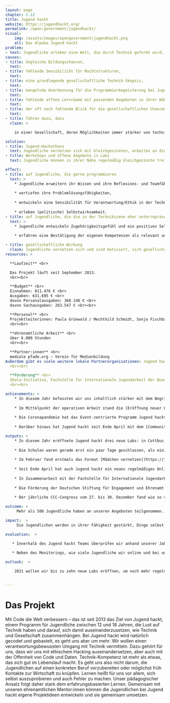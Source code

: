 ```yaml
---
layout: page
chapter: 2.12
title: Jugend hackt
website: https://jugendhackt.org/
permalink: /open-government/jugendhackt/
visual:
    img: /assets/images/opengovernment/jugendhackt.png
    alt: Das Alpaka Jugend hackt
problem:
- text: Jugendliche erleben eine Welt, die durch Technik geformt wird, die nur von einem kleinen Teil der Gesellschaft gemacht wird.
causes:
- title: Ungleiche Bildungschancen,
  text:
- title: fehlende Sensibilität für Machtstrukturen,
  text:
- title: eine grundlegende gesellschaftliche Technik-Skepsis,
  text:
- title: mangelnde Anerkennung für die Programmierbegeisterung bei Jugendlichen,
  text:
- title: fehlende offene Lernräume mit passenden Angeboten in ihrer Nähe sowie
  text:
- title: der oft noch fehlende Blick für die gesellschaftlichen Chancen der Digitalisierung
  text:
- title: führen dazu, dass
  claim: >

    in einer Gesellschaft, deren Möglichkeiten immer stärker von technischen Systemen geformt wird, ein Ungleichgewicht zugunsten der nicht repräsentativen Gruppe herrscht, die diese Systeme entwirft und produziert.

solution:
- title: Jugend-Hackathons
  text: Jugendliche vernetzen sich mit Gleichgesinnten, arbeiten an digitalen Projekten und setzen sich gleichzeitig mit deren gesellschaftlichen und ethischen Implikationen auseinander.
- title: Workshops und offene Angebote in Labs
  text: Jugendliche können in ihrer Nähe regelmäßig Gleichgesinnte treffen, neue Fähigkeiten erlernen und ausprobieren und gemeinsam an eigenen Projekten arbeiten.

effect:
- title: auf Jugendliche, die gerne programmieren
  text: >
    * Jugendliche erweitern ihr Wissen und ihre Reflexions- und Teamfähigkeit,
     
    * vertiefen ihre Problemlösungsfähigkeiten,
    
    * entwickeln eine Sensibilität für Verantwortung/Ethik in der Technik und
    
    * erleben (politische) Selbstwirksamkeit.
- title: auf Jugendliche, die die in der Technikszene eher unterrepräsentiert sind
  text: >
    * Jugendliche entwickeln Zugehörigkeitsgefühl und ein positives Selbstbild,
    
    * erfahren eine Bestätigung der eigenen Kompetenzen als relevant und erleben ein Umfeld, das sie gleichberechtigt akzeptiert.

- title: gesellschaftliche Wirkung
  claim: Jugendliche vernetzen sich und sind motiviert, sich gesellschaftlich zu engagieren. Es entsteht mehr Beteiligung in Form von digitalem Ehrenamt sowie eine breitere Reflexion über ethische Fragen der Digitalisierung.
resources: >

  **Laufzeit** <br>

  Das Projekt läuft seit September 2013.
  <br><br>

  **Budget** <br>
  Einnahmen: 811.476 € <br>
  Ausgaben: 631.695 € <br>
  davon Personalausgaben: 368.148 € <br>
  davon Sachausgaben: 263.547 € <br><br>

  **Personal** <br>
  Projektleiterinnen: Paula Grünwald / Mechthild Schmidt, Sonja Fischbauer | Projektmanagerin: Saadya Windauer / Nina Schröter | Community Manager: Philip Steffan | Lab-Koordinator:innen: Eva Holzheimer / Simon Willmann, Tomas Novy | studentische Mitarbeiter:innen:  Cin Pietschmann, Leonard Wolf | Bundesfreiwilligendienstleistender: Jakob Schiek
  <br><br>
 
  **ehrenamtliche Arbeit** <br>
  über 6.000 Stunden
  <br><br>

  **Partner:innen** <br>
  mediale pfade.org – Verein für Medienbildung
Außerdem gibt es viele weitere lokale Partnerorganisationen: Jugend hackt hat ein großes Netzwerk, mit dem wir gemeinsam vor Ort in verschiedenen Städten das Programm umsetzen.
  <br><br>

  **Förderung** <br>
  SKala-Initiative, Fachstelle für Internationale Jugendarbeit der Bundesrepublik Deutschland, Deutsche Bahn Stiftung, Deutsche Stiftung für Ehrenamt und Engagement, Arnfried und Hannelore Meyer-Stiftung, Goethe-Institut, Sponsorings und Spenden von Unternehmen sowie Spenden von Privatpersonen
  <br><br>

achievements: >
    * In diesem Jahr befassten wir uns inhaltlich stärker mit dem Begriff und den Strukturen von [Identität](https://jugendhackt.org/blog/wir-starten-mit-einem-besonderen-jugend-hackt-ins-jahr-2020/). Wir leben in einer Zeit, in der die eigene Identität stärker denn je von uns selbst interpretiert werden kann – aber auch muss. Binäre Geschlechterkonstruktionen weichen der Erkenntnis, dass dazwischen noch ganz viel Raum für andere Interpretationen ist. 
    
    * Im Mittelpunkt der operativen Arbeit stand die [Eröffnung neuer Labs](https://jugendhackt.org/labs/), um Angebote für Jugendliche zu schaffen. Jugend hackt hat den Winter für zwei Events an neuen Standorten genutzt: Im Februar fand erstmals das Format Mädchen vernetzen statt. Anfang März ist Jugend hackt mit dem ersten Event in München auch endlich in Bayern angekommen.
    
    * Die Coronapandemie hat das Event-zentrierte Programm Jugend hackt sehr stark beschäftigt. Alle vor-Ort-Formate mussten in digitale Formate umgewandelt werden. Dieser Prozess beschäftigte uns durchgängig.
    
    * Darüber hinaus hat Jugend hackt seit Ende April mit dem [Community Talk](https://jugendhackt.org/blog/community-talk-julia-offene-daten/) ein neues regelmäßiges Online-Format. Außerdem beschäftigte sich das Projektteam mit der Stärkung der Rolle der Mentor:innen und der Governance-Struktur des Städte-Netzwerks. Das große Berlin-Event musste leider ausfallen.

outputs: >
    * In diesem Jahr eröffnete Jugend hackt drei neue Labs: in Cottbus, Heilbronn und Heidelberg. Zusammen mit den 2019 gestarteten Pilot-Labs in Fürstenberg und Ulm gibt es damit an fünf deutschen Orten ein regelmäßiges Angebot von Jugend hackt mit Workshops, Vorträgen und offenen Nachmittagen.
    
    * Die Schulen waren gerade erst ein paar Tage geschlossen, als einige Teilnehmer:innen von Jugend hackt in der Online-Community einen Plan aushecken: Der erste Jugend hackt Online-Hackathon. Nur einen Tag später stand das Konzept und ein Ablaufplan. So fand vom 19. bis 22. März der erste und am spontansten organisierte Hackathon der ganzen Jugend hackt-Geschichte statt. An knapp vier Tagen haben 13 Teilnehmer:innen an drei Projektideen gearbeitet und erste Prototypen entwickelt.
    
    * Im Februar fand erstmals das Format [Mädchen vernetzen](https://jugendhackt.org/event-rueckblick/maedchen-vernetzen-2020/) statt. 17 Teilnehmerinnen arbeiteten im Forschungszentrum Jülich - unterstützt vom weiblichen Orga- und Mentorinnen-Team - an fünf Projekten. Anfang März ist Jugend hackt mit dem [ersten Event in München](https://jugendhackt.org/event-rueckblick/muenchen-2020/) auch endlich in Bayern angekommen. Dort beschäftigten sich 41 Teilnehmer:innen vor allem mit Offenen Daten aus Museen und Archiven. Bei Jugend hackt findet weiterhin alles „remote“ anstelle vor Ort statt: Die Jugend hackt Labs haben ihre Workshops in Videokonferenzen verlegt. Statt Events gibt es vom Team aus Berlin seit April regelmäßige Livestreams: Mentor:innen sprechen über ihre Themengebiete und Jugendliche stellen ihre Projekte vor. Im September richtete Jugend hackt zwei Wochenend-Hackathons für Jugendliche aus, organisiert von den Teams in Halle und Hamburg. Darüber hinaus fanden Workshops für [virtuelle Escape-Rooms](https://jugendhackt.org/lab/ulm/), [Coding in Minecraft](https://jugendhackt.org/lab/cottbus/) und [Spieleprogrammierung](https://jugendhackt.org/lab/fuerstenberg/) statt. Insgesamt fanden 7 Hackathons in Deutschland und 1 Hackathon in Österreich statt. In den Labs gab es 52 Workshopangebote. 
    
    * Seit Ende April hat auch Jugend hackt ein neues regelmäßiges Online-Format: Im Community-Talk steht alle drei Wochen eine Person aus der Community mit ihrem Thema im Mittelpunkt, die Themen reichen von Offene Daten im Gesundheitssystem, Informatikstudium, generative Kunst mit Code bis zu Diversity. In diesem Jahr gab es 11 Live Talks. 
    
    * In Zusammenarbeit mit der Fachstelle für Internationale Jugendarbeit der Bundesrepublik Deutschland (IJAB), gefördert vom Bundesfamilienministerium, haben wir am 6. Dezember einen [Ideathon](https://jugendhackt.org/blog/jugendverstarker-ideathon-2/) mit Jugendlichen für das Projekt [Jugendverstärker](https://jugendhackt.org/blog/jugendverstaerker-info-1/) umgesetzt, bei dem es um die Frage ging, inwieweit KI-basierte Tools dabei helfen können, Themen von Jugendlichen zu verstärken, sichtbarer zu machen und in die Gesellschaft zu tragen. 
    
    * Die Förderung der Deutschen Stiftung für Engagement und Ehrenamt ermöglichte uns, [drei Schulungsvideos](https://jugendhackt.org/mentoring/nuetzliche-ressourcen/) für interessierte Mentorinnen und Mentoren zu drehen. Damit können wir unsere Bemühungen intensivieren, neue Mentor:innen für ehrenamtliches Engagement zu gewinnen und bestehende weiter fortzubilden.
    
    * Der jährliche CCC-Congress vom 27. bis 30. Dezember fand wie so vieles dieses Jahr virtuell statt – unter dem Titel rC3. Auch die WikiPaka-WG, seit einigen Jahren Ort und Bühne der Communities von OKF DE, Wikimedia und weiteren Freund:innen der Offenheit, wurde zum Stream und liebevoll virtuell gestaltet und eingerichtet.

outcome: >
     Mehr als 500 Jugendliche haben an unseren Angeboten teilgenommen. Auf den Events haben die Jugendlichen 45 Projekte konzipiert und selbst umgesetzt. Die Lab-Angebote werden gut angenommen, Jugendliche nehmen regelmäßig teil und kommen immer wieder. Wir haben es geschafft, eine dauerhafte Online-Community für Jugendliche aufzubauen, in der lebhaft und angeregt diskutiert wird. Die Jugendlichen erfahren Selbstwirksamkeit und übernehmen aktive Rollen im Programm als Mentor:innen auf Events, als Vortragende und Workshopleiter:innen in den Labs und online, als Co-Organisator:innen eines Remote-Events, als Moderator:in im Community Talk oder indem sie ihre Themen in der Online-Community einbringen.

impact:  >
     Die Jugendlichen werden in ihrer Fähigkeit gestärkt, Dinge selbst zu gestalten und ihr technisches Knowhow mit gesellschaftspolitischem Gestaltungswillen zu verknüpfen. Dabei können sie ihr Selbst- und Weltbild weiterentwickeln und diese neuen Perspektiven in ihren Alltag übertragen. Dies wirkt sich auf ihre Interaktion sowohl mit Gleichaltrigen als auch mit Erwachsenen aus. Langfristig wirken diese Erfahrungen und Erkenntnisse der Politikverdrossenheit entgegen und führen zu einer reflektierteren und gleichzeitig positiveren Diskussion um unsere digitalen Möglichkeiten. Es entstehen Anstöße und Motivation zur Mitgestaltung des eigenen Umfelds und damit letztlich unserer Gesellschaft.

evaluation:  >

   * Innerhalb des Jugend hackt Teams überprüfen wir anhand unserer Jahresziele und Meilensteine quartalsweise das Erreichen der Ziele und justieren gegebenenfalls unsere Abläufe. Hierzu kommen wir einmal im Jahr in unserem Team in einer Klausurtagung zusammen, darüber hinaus führen wir zwei Mal im Jahr Netzwerktreffen mit allen Partnerorganisationen durch. Ergänzend zum Netzwerktreffen haben wir im Jahr 2020 auch eine Umfrage innerhalb des Netzwerks durchgeführt, um die Ziele und die gemeinsame Zusammenarbeit zu evaluieren.
   
   * Neben des Monitorings, wie viele Jugendliche wir online und bei unseren Veranstaltungen erreichen, führen wir regelmäßig Gespräche mit den Jugendlichen, um zu überprüfen, welche Bedarfe und Verbesserungsvorschläge unsere Zielgruppe hat. Zusätzlich zu den persönlichen Gesprächen haben wir zum Jahresende eine Kurzumfrage durchgeführt, um die Zufriedenheit der Jugendlichen und der Mentor:innen mit dem Programm zu überprüfen. Aus der Umfrage und aus den Gesprächen lässt sich eine grundsätzlich hohe Zufriedenheit ablesen. Verbesserungsbedarfe werden vor allem bei Schulungen für schwierige Mentoring-Situationen gesehen. 

outlook:  >

    2021 wollen wir bis zu zehn neue Labs eröffnen, um noch mehr regelmäßige Angebote schaffen zu können. Für die Inhalte wollen wir eine Plattform für Open Educational Resources einrichten. Wir werden unsere Online-Angebote fortsetzen, solange es pandemiebedingt nötig ist, danach Events und Labs wieder vor Ort, ergänzt um neu entstandene Online-Formate und -Orte. Wir wollen eine eigene Anti-Bias-Strategie erarbeiten und veröffentlichen.


---
```



# Das Projekt

Mit Code die Welt verbessern – das ist seit 2013 das Ziel von Jugend hackt, einem Programm für Jugendliche zwischen 12 und 18 Jahren, die Lust auf Technik haben und darauf, sich damit auseinanderzusetzen, wie Technik und Gesellschaft zusammenhängen. Bei Jugend hackt wird natürlich gecodet und gebastelt, es geht uns aber um mehr.  Wir wollen einen verantwortungsbewussten Umgang mit Technik vermitteln. Dazu gehört für uns, dass wir uns mit ethischem Hacking auseinandersetzen, aber auch mit der Offenheit von Code und Daten. Technik-Kompetenz ist mehr als etwas, das sich gut im Lebenslauf macht. Es geht uns also nicht darum, die Jugendlichen auf einen konkreten Beruf vorzubereiten oder möglichst früh Kontakte zur Wirtschaft zu knüpfen. Lernen heißt für uns vor allem, sich selbst auszuprobieren und auch Fehler zu machen. Unser pädagogischer Ansatz folgt daher stark dem erfahrungsbasierten Lernen. Gemeinsam mit unseren ehrenamtlichen Mentor:innen können die Jugendlichen bei Jugend hackt eigene Projektideen entwickeln und sie gemeinsam umsetzen.

